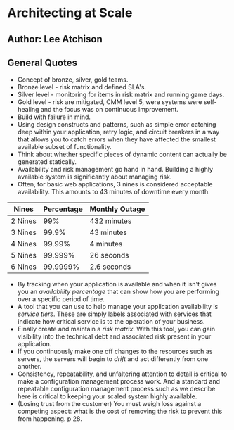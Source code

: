 # Architecting at Scale
## Author: Lee Atchison
 
## General Quotes
- Concept of bronze, silver, gold teams.
- Bronze level - risk matrix and defined SLA's.
- Silver level - monitoring for items in risk matrix and running game days.
- Gold level - risk are mitigated, CMM level 5, were systems were self-healing and the focus was on continuous improvement.
- Build with failure in mind.
- Using design constructs and patterns, such as simple error catching deep within your application, retry logic, and circuit breakers in a way that allows you to catch errors when they have affected the smallest available subset of functionality.
- Think about whether specific pieces of dynamic content can actually be generated statically.
- Availability and risk management go hand in hand. Building a highly available system is significantly about managing risk.
- Often, for basic web applications, 3 nines is considered acceptable availability. This amounts to 43 minutes of downtime every month.

| Nines   | Percentage | Monthly Outage |
|---------|------------|----------------|
| 2 Nines | 99%        | 432 minutes    |
| 3 Nines | 99.9%      | 43 minutes     |
| 4 Nines | 99.99%     | 4 minutes      |
| 5 Nines | 99.999%    | 26 seconds     |
| 6 Nines | 99.9999%   | 2.6 seconds    |

- By tracking when your application is available and when it isn't gives you an *availability percentage* that can show how you are performing over a specific period of time.
- A tool that you can use to help manage your application availability is *service tiers*. These are simply labels associated with services that indicate how critical service is to the operation of your business.
- Finally create and maintain a *risk matrix*. With this tool, you can gain visibility into the technical debt and associated risk present in your application.
- If you continuously make one off changes to the resources such as servers, the servers will begin to *drift* and act differently from one another.
- Consistency, repeatability, and unfaltering attention to detail is critical to make a configuration management process work. And a standard and repeatable configuration management process such as we describe here is critical to keeping your scaled system highly available.
- (Losing trust from the customer) You must weigh loss against a competing aspect: what is the cost of removing the risk to prevent this from happening.
p 28.
